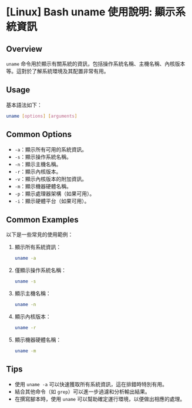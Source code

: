 # [Linux] Bash uname 使用說明: 顯示系統資訊

## Overview
`uname` 命令用於顯示有關系統的資訊，包括操作系統名稱、主機名稱、內核版本等。這對於了解系統環境及其配置非常有用。

## Usage
基本語法如下：
```bash
uname [options] [arguments]
```

## Common Options
- `-a`：顯示所有可用的系統資訊。
- `-s`：顯示操作系統名稱。
- `-n`：顯示主機名稱。
- `-r`：顯示內核版本。
- `-v`：顯示內核版本的附加資訊。
- `-m`：顯示機器硬體名稱。
- `-p`：顯示處理器架構（如果可用）。
- `-i`：顯示硬體平台（如果可用）。

## Common Examples
以下是一些常見的使用範例：

1. 顯示所有系統資訊：
   ```bash
   uname -a
   ```

2. 僅顯示操作系統名稱：
   ```bash
   uname -s
   ```

3. 顯示主機名稱：
   ```bash
   uname -n
   ```

4. 顯示內核版本：
   ```bash
   uname -r
   ```

5. 顯示機器硬體名稱：
   ```bash
   uname -m
   ```

## Tips
- 使用 `uname -a` 可以快速獲取所有系統資訊，這在排錯時特別有用。
- 結合其他命令（如 `grep`）可以進一步過濾和分析輸出結果。
- 在撰寫腳本時，使用 `uname` 可以幫助確定運行環境，以便做出相應的處理。